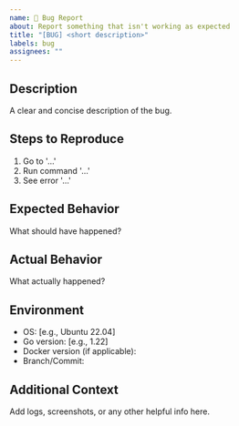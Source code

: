 ```yaml
---
name: 🐞 Bug Report
about: Report something that isn't working as expected
title: "[BUG] <short description>"
labels: bug
assignees: ""
---
```


## Description

A clear and concise description of the bug.

## Steps to Reproduce

1. Go to '...'
2. Run command '...'
3. See error '...'

## Expected Behavior

What should have happened?

## Actual Behavior

What actually happened?

## Environment

- OS: [e.g., Ubuntu 22.04]
- Go version: [e.g., 1.22]
- Docker version (if applicable):
- Branch/Commit:

## Additional Context

Add logs, screenshots, or any other helpful info here.
